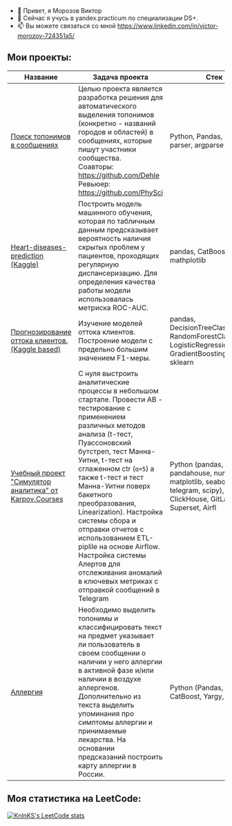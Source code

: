 - 👋 Привет, я Морозов Виктор
- 👀 Сейчас я учусь в yandex.practicum по специализации DS+.
- 📫 Вы можете связаться со мной https://www.linkedin.com/in/victor-morozov-724351a5/

## Мои проекты:    

| Название                                                     | Задача проекта                                               | Стек                                                         |
| ------------------------------------------------------------ | ------------------------------------------------------------ | ------------------------------------------------------------ |
| [Поиск топонимов в сообщениях](https://github.com/Dehle/Finding-toponyms-from-the-text) | Целью проекта является разработка решения для автоматического выделения топонимов (конкретно - названий городов и областей) в сообщениях, которые пишут участники сообщества.<br>Соавторы: https://github.com/Dehle<br>Ревьюер: https://github.com/PhySci | Python, Pandas, Yargy-parser, argparse  
| [Heart-diseases-prediction (Kaggle)](https://github.com/vik1109/Heart-diseases-prediction) | Построить модель машинного обучения, которая по табличным данным предсказывает вероятность наличия скрытых проблем у пациентов, проходящих регулярную диспансеризацию. Для определения качества работы модели использовалась метриска ROC-AUC. | pandas, CatBoost, sklearn, mathplotlib                       |
| [Прогнозирование оттока клиентов. (Kaggle based)](https://github.com/vik1109/Supervised-learning) | Изучение моделей оттока клиентов. Построение модели с предельно большим значением F1-меры. | pandas, DecisionTreeClassifier, RandomForestClassifier, LogisticRegression, GradientBoostingClassifier, sklearn |
| [Учебный проект "Симулятор аналитика" от Karpov.Courses](https://github.com/vik1109/Karpov-data-analyst-course) | С нуля выстроить аналитические процессы в небольшом стартапе. Провести AB - тестирование с применением различных методов анализа (t-тест, Пуассоновский бутстреп, тест Манна-Уитни, t-тест на сглаженном ctr (`α=5`) а также t-тест и тест Манна-Уитни поверх бакетного преобразования, Linearization). Настройка системы сбора и отправки отчетов с использованием ETL-piplile на основе Airflow. Настройка системы Алертов для отслеживания аномалий в ключевых метриках с отправкой сообщений в Telegram | Python (pandas, pandahouse, numpy, matplotlib, seaborn, telegram, scipy), ClickHouse, GitLab CI/CD, Superset, Airfl |
| [Аллергия](https://github.com/vik1109/Allergy)               | Необходимо выделить топонимы и классифицировать текст на предмет указывает ли пользователь в своем сообщении о наличии у него аллергии в активной фазе и/или наличии в воздухе аллергенов. Дополнительно из текста выделить упоминания про симптомы аллергии и принимаемые лекарства. На основании предсказаний построить карту аллергии в России. | Python (Pandas, NumPy, CatBoost, Yargy, Sklearn)             |

## Моя статистика на LeetCode:

[![KnlnKS's LeetCode stats](https://leetcode-stats-six.vercel.app/api?username=Morozov_Victor)](https://leetcode.com/Morozov_Victor/)
